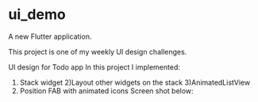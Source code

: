 # ui_demo

A new Flutter application.

This project is one of my weekly UI design challenges.

UI design for Todo  app
In this project I implemented:
1) Stack widget
2)Layout other widgets on the stack
3)AnimatedListView
4) Position FAB with animated icons
Screen shot below:
